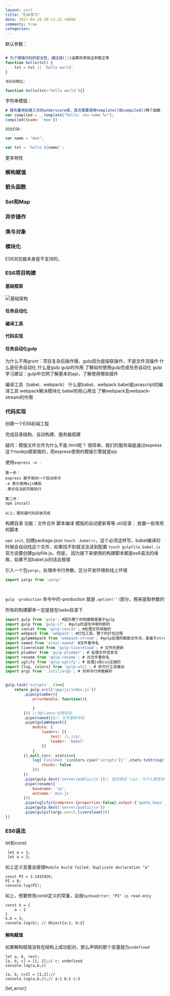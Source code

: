 ```yaml
---
layout: post
title: "ES6学习"
date: 2017-04-28 20:13:22 +0800
comments: true
categories: 
---
```


默认参数：

```javascript

# 为了增强代码的安全性，通过或(||)运算符来保证参数正常
function hello(txt) {
    txt = txt || 'hello world'
}

与ES6相比:

function hello(txt='hello world'){}
```

字符串模版：

```javascript
# 首先要用到第三方的underscore库，其次需要调用template()和compiled()两个函数
var compiled = _.template("hello: <%= name %>");
compiled({name: 'moe'})

对比ES6:

var name = "moe";

var txt = `hello ${name}`;

```

更多特性

### 解构赋值
### 箭头函数
### Set和Map
### 异步操作
### 类与对象
### 模块化

ES6浏览器本身是不支持的，

### ES6项目构建
#### 基础框架
![基础架构][基础架构]

#### 任务自动化
#### 编译工具
#### 代码实现

#### 任务自动化gulp

为什么不用grunt：项目复杂后操作慢，gulp因为是级联操作，不是文件流操作
什么是任务自动化
什么是gulp
gulp的作用
了解如何使用gulp完成任务自动化
gulp学习建议：gulp中文网了解基本的api，了解使用哪些插件



编译工具（babel、webpack）
什么是babel、webpack
babel是javascript的编译工具
webpack解决模块化
babel的核心用法
了解webpack及webpack-stream的作用



### 代码实现
创建一个ES6前端工程

完成目录结构、自动构建、服务器搭建

疑问：模版文件文件为什么不是.html呢？
很简单，我们的服务端是通过express这个nodejs框架做的，而express使用的模版引擎就是ejs

使用`express -e .`

```
第一步：
express 脚手架的一个启动命令
-e 表示使用ejs模版
.表示在当前页面执行

第二步：
npm install

以上，服务器代码安装完成
```


构建目录
功能：文件合并 脚本编译 模版的自动更新等等
util目录： 放置一些常用的脚本

`npm init`, 创建package.json
`touch .babelrc`，这个必须这样写，babel编译的时候会自动找这个文件，如果找不到就没法读到配置
`touch gulpfile.babel.js` 官方说要创建gulpfile.js。但是， 因为接下来使用的构建脚本都是es6语法的缘故，如果不加babel.js的话会报错


引入一个包`yargs`，处理命令行参数，区分开发环境和线上环境

```javascript
import yargs from 'yargs'




```

`gulp -production` 命令中的-production 就是`.option('')`部分，用来提取参数的

所有的构建脚本一定是放在tasks目录下
```javascript
import gulp from 'gulp'; #因为整个的构建都是基于gulp
import gulp from 'gulp-if'; #gulp的语句中做判断的
import concat from 'gulp-concat'; #处理文件拼接的
import webpack from 'webpack'; #打包工具，整个的打包过程
import gulpWebpack from 'webpack-stream'; #gulp处理的都是文件流，是基于stream的，所以与webpack的处理是结合webpack-stream来处理的
import named from 'vinyl-named' #文件重命名
import livereload from 'gulp-livereload'; # 文件热更新
import plumber from 'gulp-plumber'; # 处理文件信息流
import rename from 'gulp-rename'; # 对文件重命名
import uglify from 'gulp-uglify'; # 处理js和css压缩的
import {log, colors} from 'gulp-util'; # 命令行工具输出
import args from './util/args'; # 对命令行参数解析
```

```javascript

gulp.task('scripts', ()=>{
    return gulp.src(['app/js/index.js'])
        .pipe(plumber({
            errorHandle: function(){

            }
        })) //用plumber处理错误
        .pipe(named())// 文件重新命名
        .pipe(gulpWebpack({
            module: {
                loaders: [{
                    test: /\.js$/,
                    loader: 'babel'
                }]
            }
        }),null,(err, stats)=>{
            log(`Finished '${colors.cyan('scripts')}'`,stats.toString({
                chunks: false
            }))
        })
        .pipe(gulp.dest('server/public/js'))// 指定路径 tips：为什么要放到server 目录下？因为server要拿到最新的js才能在整个服务中跑起来
        .pipe(rename({
            basename: 'cp',
            extname:'.min.js'
        }))
        .pipe(uglify({compress:{properties:false},output:{'quote_keys':true}}))
        .pipe(gulp.dest('server/public/js'))
        .pipe(gulpif(args.watch,livereload()))
})

```

### ES6语法

let和const

```
 let a = 1;
 let a = 2;
```

如上定义变量会报错`Module build failed: Duplicate declaration "a"`

```
const PI = 3.1415926;
PI = 8;
console.log(PI);
```
如上，想要修改const定义的常量，会报`SyntaxError: "PI" is read-only`

```
const k = {
    a : 1
}
k.b = 3;
console.log(k); // Object{a:1, b:2}
```

#### 解构赋值
如果解构赋值没有在结构上成功配对，那么声明的那个变量就为`undefined`

```
let a, b, rest;
[a, b, c] = [1, 2];// c: undefined
console.log(a,b,c)

[a, b, c=3] = [1,2];//
console.log(a,b,c);// a:1 b:2 c:3
```

[基础架构]: http://oot79f1a9.bkt.clouddn.com/WX20170428-204740.png
[let_error]: 
